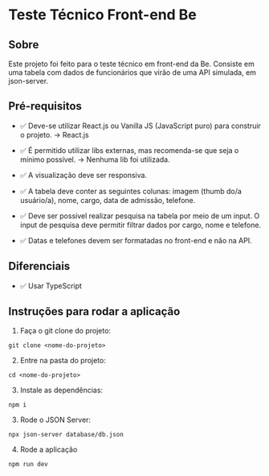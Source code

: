 # Teste Técnico Front-end Be

## Sobre
Este projeto foi feito para o teste técnico em front-end da Be. Consiste em uma tabela com dados de funcionários que virão de uma API simulada, em json-server.

## Pré-requisitos
- ✅ Deve-se utilizar React.js ou Vanilla JS (JavaScript puro) para construir o projeto. -> React.js

- ✅ É permitido utilizar libs externas, mas recomenda-se que seja o mínimo possível. -> Nenhuma lib foi utilizada.

- ✅ A visualização deve ser responsiva.

- ✅ A tabela deve conter as seguintes colunas: imagem (thumb do/a usuário/a), nome, cargo, data de admissão, telefone.

- ✅ Deve ser possível realizar pesquisa na tabela por meio de um input. O input de pesquisa deve permitir filtrar dados por cargo, nome e telefone.

- ✅ Datas e telefones devem ser formatadas no front-end e não na API.

## Diferenciais

- ✅ Usar TypeScript

## Instruções para rodar a aplicação
1) Faça o git clone do projeto:

``` shell
git clone <nome-do-projeto>
```

2) Entre na pasta do projeto:
``` shell
cd <nome-do-projeto>
```

3) Instale as dependências:
``` shell
npm i
```

3) Rode o JSON Server:
``` shell
npx json-server database/db.json
```

4) Rode a aplicação
``` shell
npm run dev
```